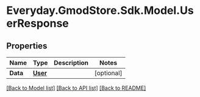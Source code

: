 # Everyday.GmodStore.Sdk.Model.UserResponse
## Properties

Name | Type | Description | Notes
------------ | ------------- | ------------- | -------------
**Data** | [**User**](User.md) |  | [optional] 

[[Back to Model list]](../README.md#documentation-for-models) [[Back to API list]](../README.md#documentation-for-api-endpoints) [[Back to README]](../README.md)

